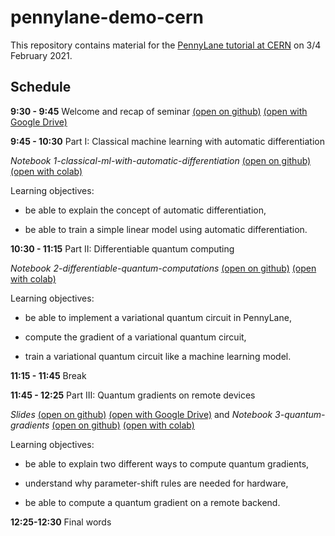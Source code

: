 # pennylane-demo-cern
This repository contains material for the [PennyLane tutorial at CERN](https://indico.cern.ch/event/893116/) on 3/4 February 2021.


Schedule
--------

**9:30 - 9:45** Welcome and recap of seminar [(open on github)](https://github.com/XanaduAI/pennylane-demo-cern/blob/main/seminar_slides.pdf) [(open with Google Drive)](https://drive.google.com/file/d/1NxR4iEjHfn-7i30FIMqlp82gD2nmh8j3/view?usp=sharing)

**9:45 - 10:30** Part I: Classical machine learning with automatic differentiation

*Notebook 1-classical-ml-with-automatic-differentiation* [(open on github)](https://github.com/XanaduAI/pennylane-demo-cern/blob/main/1-classical-ml-with-automatic-differentiation.ipynb) [(open with colab)](https://colab.research.google.com/github/XanaduAI/pennylane-demo-cern/blob/main/1-classical-ml-with-automatic-differentiation.ipynb)

Learning objectives:

* be able to explain the concept of automatic differentiation,

* be able to train a simple linear model using automatic differentiation.

**10:30 - 11:15** Part II: Differentiable quantum computing

*Notebook 2-differentiable-quantum-computations* [(open on github)](https://github.com/XanaduAI/pennylane-demo-cern/blob/main/2-differentiable-quantum-computing) [(open with colab)](https://colab.research.google.com/github/XanaduAI/pennylane-demo-cern/blob/main/2-differentiable-quantum-computing)

Learning objectives:

* be able to implement a variational quantum circuit in PennyLane,

* compute the gradient of a variational quantum circuit,

* train a variational quantum circuit like a machine learning model.

**11:15 - 11:45** Break

**11:45 - 12:25** Part III: Quantum gradients on remote devices

*Slides* [(open on github)](https://github.com/XanaduAI/pennylane-demo-cern/blob/main/parameter_shift_slides.pdf) [(open with Google Drive)](https://docs.google.com/presentation/d/1bwbAVnHQaj8Yl4t-ocpf2wfutzDpG2wmWApzyguNenc/edit?usp=sharing) and *Notebook 3-quantum-gradients* [(open on github)](https://github.com/XanaduAI/pennylane-demo-cern/blob/main/3-quantum-gradients.ipynb) [(open with colab)](https://colab.research.google.com/github/XanaduAI/pennylane-demo-cern/blob/main/3-quantum-gradients.ipynb)

Learning objectives: 

* be able to explain two different ways to compute quantum gradients,

* understand why parameter-shift rules are needed for hardware,

* be able to compute a quantum gradient on a remote backend.

**12:25-12:30** Final words

